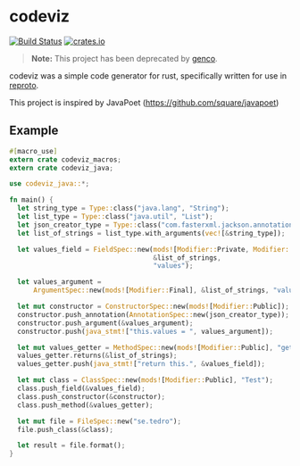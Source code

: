 # codeviz

[![Build Status](https://travis-ci.org/udoprog/codeviz.svg?branch=master)](https://travis-ci.org/udoprog/codeviz)
[![crates.io](https://img.shields.io/crates/v/codeviz.svg?maxAge=2592000)](https://crates.io/crates/codeviz)

> **Note:** This project has been deprecated by [genco](https://github.com/udoprog/genco).

codeviz was a simple code generator for rust, specifically written for use in [reproto][reproto].

This project is inspired by JavaPoet (https://github.com/square/javapoet)

[reproto]: https://github.com/udoprog/reproto

## Example

```rust
#[macro_use]
extern crate codeviz_macros;
extern crate codeviz_java;

use codeviz_java::*;

fn main() {
  let string_type = Type::class("java.lang", "String");
  let list_type = Type::class("java.util", "List");
  let json_creator_type = Type::class("com.fasterxml.jackson.annotation", "JsonCreator");
  let list_of_strings = list_type.with_arguments(vec![&string_type]);

  let values_field = FieldSpec::new(mods![Modifier::Private, Modifier::Final],
                                    &list_of_strings,
                                    "values");

  let values_argument =
      ArgumentSpec::new(mods![Modifier::Final], &list_of_strings, "values");

  let mut constructor = ConstructorSpec::new(mods![Modifier::Public]);
  constructor.push_annotation(AnnotationSpec::new(json_creator_type));
  constructor.push_argument(&values_argument);
  constructor.push(java_stmt!["this.values = ", values_argument]);

  let mut values_getter = MethodSpec::new(mods![Modifier::Public], "getValues");
  values_getter.returns(&list_of_strings);
  values_getter.push(java_stmt!["return this.", &values_field]);

  let mut class = ClassSpec::new(mods![Modifier::Public], "Test");
  class.push_field(&values_field);
  class.push_constructor(&constructor);
  class.push_method(&values_getter);

  let mut file = FileSpec::new("se.tedro");
  file.push_class(&class);

  let result = file.format();
}
```
